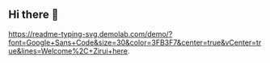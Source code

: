 ## Hi there 👋

<!--
**Rhys-Wang-wannaLearnMath/Rhys-Wang-wannaLearnMath** is a ✨ _special_ ✨ repository because its `README.md` (this file) appears on your GitHub profile.

Here are some ideas to get you started:

- 🔭 I’m currently working on ...
- 🌱 I’m currently learning ...
- 👯 I’m looking to collaborate on ...
- 🤔 I’m looking for help with ...
- 💬 Ask me about ...
- 📫 How to reach me: ...
- 😄 Pronouns: ...
- ⚡ Fun fact: ...
-->
https://readme-typing-svg.demolab.com/demo/?font=Google+Sans+Code&size=30&color=3FB3F7&center=true&vCenter=true&lines=Welcome%2C+Zirui+here.
